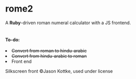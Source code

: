 # rome2
A <strong>Ruby</strong>-driven roman numeral calculator with a JS frontend. 
<br><br>
<h4>To-do:</h4>
<li><strike>Convert from roman to hindu-arabic</strike></li>
<li><strike>Convert from hindu-arabic to roman</strike></li>
<li>Front end</li>
<p>Silkscreen front &copy;Jason Kottke, used under license</p>
